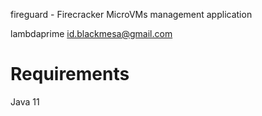 fireguard - Firecracker MicroVMs management application

lambdaprime <id.blackmesa@gmail.com>

# Requirements

Java 11
